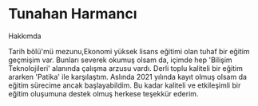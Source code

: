 # Tunahan Harmancı

Hakkımda

Tarih bölü'mü mezunu,Ekonomi yüksek lisans eğitimi olan tuhaf bir eğitim geçmişim var. Bunları severek okumuş olsam da, içimde hep 'Bilişim Teknolojileri' alanında çalışma arzusu vardı. Derli toplu kaliteli bir eğitim ararken 'Patika' ile karşılaştım. Aslında 2021 yılında kayıt olmuş olsam da eğitim sürecime ancak başlayabildim. 
Bu kadar kaliteli ve etkileşimli bir eğitim oluşumuna destek olmuş herkese teşekkür ederim.

